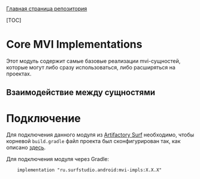 [Главная страница репозитория](../docs/main.md)

[TOC]

# Core MVI Implementations
Этот модуль содержит самые базовые реализации mvi-сущностей, которые могут 
либо сразу использоваться, либо расширяться на проектах. 

## Взаимодействие между сущностями

# Подключение
Для подключения данного модуля из [Artifactory Surf](http://artifactory.surfstudio.ru)
необходимо, чтобы корневой `build.gradle` файл проекта был сконфигурирован так,
как описано [здесь](https://bitbucket.org/surfstudio/android-standard/overview).

Для подключения модуля через Gradle:
```
    implementation "ru.surfstudio.android:mvi-impls:X.X.X"
```
 